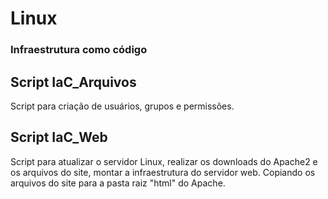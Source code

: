 # Linux

### Infraestrutura como código

## Script IaC_Arquivos  
Script para criação de usuários, grupos e permissões.


## Script IaC_Web
Script para  atualizar o servidor Linux, realizar os downloads do Apache2 e os arquivos do site, montar a infraestrutura do servidor web. Copiando os arquivos do site para a pasta raiz "html" do Apache.
